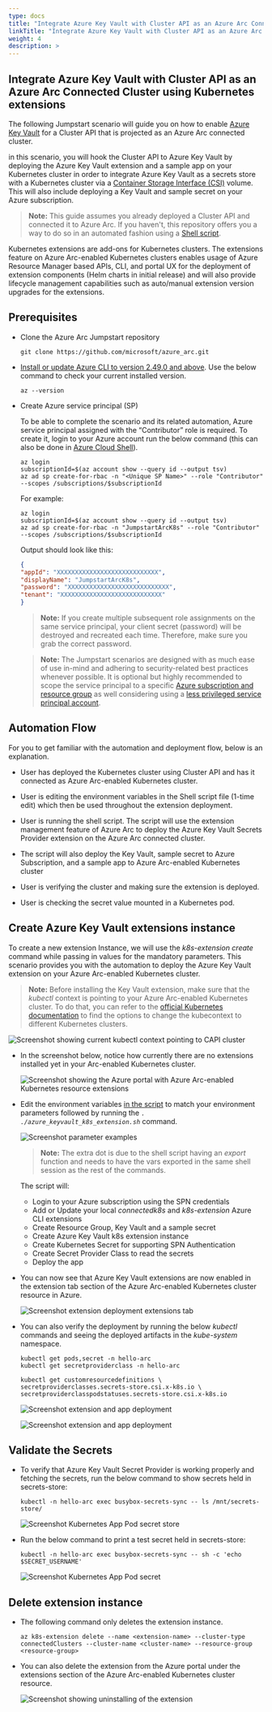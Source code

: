 ```yaml
---
type: docs
title: "Integrate Azure Key Vault with Cluster API as an Azure Arc Connected Cluster using Kubernetes extensions"
linkTitle: "Integrate Azure Key Vault with Cluster API as an Azure Arc Connected Cluster using Kubernetes extensions"
weight: 4
description: >
---
```


## Integrate Azure Key Vault with Cluster API as an Azure Arc Connected Cluster using Kubernetes extensions

The following Jumpstart scenario will guide you on how to enable [Azure Key Vault](https://docs.microsoft.com/azure/key-vault/general/overview) for a Cluster API that is projected as an Azure Arc connected cluster.

in this scenario, you will hook the Cluster API to Azure Key Vault by deploying the Azure Key Vault extension and a sample app on your Kubernetes cluster in order to integrate Azure Key Vault as a secrets store with a Kubernetes cluster via a [Container Storage Interface (CSI)](https://kubernetes-csi.github.io/docs/) volume. This will also include deploying a Key Vault and sample secret on your Azure subscription.

> **Note:** This guide assumes you already deployed a Cluster API and connected it to Azure Arc. If you haven't, this repository offers you a way to do so in an automated fashion using a [Shell script](/azure_arc_jumpstart/azure_arc_k8s/cluster_api/capi_azure/).

Kubernetes extensions are add-ons for Kubernetes clusters. The extensions feature on Azure Arc-enabled Kubernetes clusters enables usage of Azure Resource Manager based APIs, CLI, and portal UX for the deployment of extension components (Helm charts in initial release) and will also provide lifecycle management capabilities such as auto/manual extension version upgrades for the extensions.

## Prerequisites

- Clone the Azure Arc Jumpstart repository

    ```shell
    git clone https://github.com/microsoft/azure_arc.git
    ```

- [Install or update Azure CLI to version 2.49.0 and above](https://docs.microsoft.com/cli/azure/install-azure-cli?view=azure-cli-latest). Use the below command to check your current installed version.

  ```shell
  az --version
  ```

- Create Azure service principal (SP)

    To be able to complete the scenario and its related automation, Azure service principal assigned with the “Contributor” role is required. To create it, login to your Azure account run the below command (this can also be done in [Azure Cloud Shell](https://shell.azure.com/)).

    ```shell
    az login
    subscriptionId=$(az account show --query id --output tsv)
    az ad sp create-for-rbac -n "<Unique SP Name>" --role "Contributor" --scopes /subscriptions/$subscriptionId
    ```

    For example:

    ```shell
    az login
    subscriptionId=$(az account show --query id --output tsv)
    az ad sp create-for-rbac -n "JumpstartArcK8s" --role "Contributor" --scopes /subscriptions/$subscriptionId
    ```

    Output should look like this:

    ```json
    {
    "appId": "XXXXXXXXXXXXXXXXXXXXXXXXXXXX",
    "displayName": "JumpstartArcK8s",
    "password": "XXXXXXXXXXXXXXXXXXXXXXXXXXXX",
    "tenant": "XXXXXXXXXXXXXXXXXXXXXXXXXXXX"
    }
    ```

    > **Note:** If you create multiple subsequent role assignments on the same service principal, your client secret (password) will be destroyed and recreated each time. Therefore, make sure you grab the correct password.

    > **Note:** The Jumpstart scenarios are designed with as much ease of use in-mind and adhering to security-related best practices whenever possible. It is optional but highly recommended to scope the service principal to a specific [Azure subscription and resource group](https://docs.microsoft.com/cli/azure/ad/sp?view=azure-cli-latest) as well considering using a [less privileged service principal account](https://docs.microsoft.com/azure/role-based-access-control/best-practices).

## Automation Flow

For you to get familiar with the automation and deployment flow, below is an explanation.

- User has deployed the Kubernetes cluster using Cluster API and has it connected as Azure Arc-enabled Kubernetes cluster.

- User is editing the environment variables in the Shell script file (1-time edit) which then be used throughout the extension deployment.

- User is running the shell script. The script will use the extension management feature of Azure Arc to deploy the Azure Key Vault Secrets Provider extension on the Azure Arc connected cluster.

- The script will also deploy the Key Vault, sample secret to Azure Subscription, and a sample app to Azure Arc-enabled Kubernetes cluster

- User is verifying the cluster and making sure the extension is deployed.

- User is checking the secret value mounted in a Kubernetes pod.

## Create Azure Key Vault extensions instance

To create a new extension Instance, we will use the _k8s-extension create_ command while passing in values for the mandatory parameters. This scenario provides you with the automation to deploy the Azure Key Vault extension on your Azure Arc-enabled Kubernetes cluster.

> **Note:** Before installing the Key Vault extension, make sure that the _kubectl_ context is pointing to your Azure Arc-enabled Kubernetes cluster. To do that, you can refer to the [official Kubernetes documentation](https://kubernetes.io/docs/tasks/access-application-cluster/configure-access-multiple-clusters/) to find the options to change the kubecontext to different Kubernetes clusters.

![Screenshot showing current kubectl context pointing to CAPI cluster](./01.png)

- In the screenshot below, notice how currently there are no extensions installed yet in your Arc-enabled Kubernetes cluster.

    ![Screenshot showing the Azure portal with Azure Arc-enabled Kubernetes resource extensions](./02.png)

- Edit the environment variables [in the script](https://github.com/microsoft/azure_arc/blob/main/azure_arc_k8s_jumpstart/cluster_api/capi_keyvault_extension/capi_keyvault_k8s_extension.sh) to match your environment parameters followed by running the _`. ./azure_keyvault_k8s_extension.sh`_ command.

    ![Screenshot parameter examples](./03.png)

    > **Note:** The extra dot is due to the shell script having an _export_ function and needs to have the vars exported in the same shell session as the rest of the commands.

   The script will:

  - Login to your Azure subscription using the SPN credentials
  - Add or Update your local _connectedk8s_ and _k8s-extension_ Azure CLI extensions
  - Create Resource Group, Key Vault and a sample secret
  - Create Azure Key Vault k8s extension instance
  - Create Kubernetes Secret for supporting SPN Authentication
  - Create Secret Provider Class to read the secrets
  - Deploy the app

- You can now see that Azure Key Vault extensions are now enabled in the extension tab section of the Azure Arc-enabled Kubernetes cluster resource in Azure.

    ![Screenshot extension deployment extensions tab](./04.png)

- You can also verify the deployment by running the below _kubectl_ commands and seeing the deployed artifacts in the _kube-system_ namespace.

    ```shell
    kubectl get pods,secret -n hello-arc
    kubectl get secretproviderclass -n hello-arc

    kubectl get customresourcedefinitions \
    secretproviderclasses.secrets-store.csi.x-k8s.io \
    secretproviderclasspodstatuses.secrets-store.csi.x-k8s.io
    ```

    ![Screenshot extension and app deployment](./05.png)

    ![Screenshot extension and app deployment](./06.png)

## Validate the Secrets

- To verify that Azure Key Vault Secret Provider is working properly and fetching the secrets, run the below command to show secrets held in secrets-store:

    ```shell
    kubectl -n hello-arc exec busybox-secrets-sync -- ls /mnt/secrets-store/
    ```

    ![Screenshot Kubernetes App Pod secret store](./07.png)

- Run the below command to print a test secret held in secrets-store:

    ```shell
    kubectl -n hello-arc exec busybox-secrets-sync -- sh -c 'echo $SECRET_USERNAME'
    ```

    ![Screenshot Kubernetes App Pod secret](./08.png)

## Delete extension instance

- The following command only deletes the extension instance.

    ```shell
    az k8s-extension delete --name <extension-name> --cluster-type connectedClusters --cluster-name <cluster-name> --resource-group <resource-group>
    ```

- You can also delete the extension from the Azure portal under the extensions section of the Azure Arc-enabled Kubernetes cluster resource.

    ![Screenshot showing uninstalling of the extension](./09.png)
